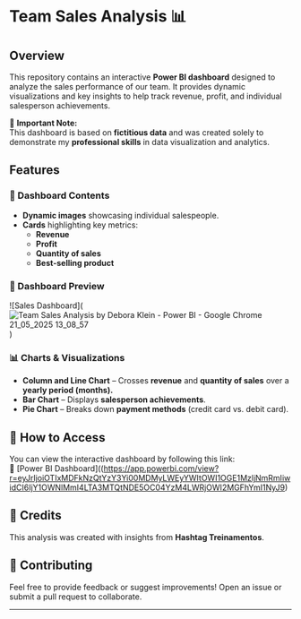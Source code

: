# Team Sales Analysis 📊

## Overview
This repository contains an interactive **Power BI dashboard** designed to analyze the sales performance of our team. It provides dynamic visualizations and key insights to help track revenue, profit, and individual salesperson achievements.

🚨 **Important Note:**  
This dashboard is based on **fictitious data** and was created solely to demonstrate my **professional skills** in data visualization and analytics.

## Features
### 🔹 Dashboard Contents
- **Dynamic images** showcasing individual salespeople.
- **Cards** highlighting key metrics:
  - **Revenue**
  - **Profit**
  - **Quantity of sales**
  - **Best-selling product**

### 📸 Dashboard Preview
![Sales Dashboard](![Team Sales Analysis by Debora Klein - Power BI - Google Chrome 21_05_2025 13_08_57](https://github.com/user-attachments/assets/72246302-5dc3-4c00-a145-ca68b0d80bbd)
)

### 📊 Charts & Visualizations
- **Column and Line Chart** – Crosses **revenue** and **quantity of sales** over a **yearly period (months).**
- **Bar Chart** – Displays **salesperson achievements**.
- **Pie Chart** – Breaks down **payment methods** (credit card vs. debit card).

## 📌 How to Access
You can view the interactive dashboard by following this link:  
🔗 [Power BI Dashboard]((https://app.powerbi.com/view?r=eyJrIjoiOTIxMDFkNzQtYzY3Yi00MDMyLWEyYWItOWI1OGE1MzljNmRmIiwidCI6IjY1OWNlMmI4LTA3MTQtNDE5OC04YzM4LWRjOWI2MGFhYmI1NyJ9)

## 📢 Credits
This analysis was created with insights from **Hashtag Treinamentos**.

## 🚀 Contributing
Feel free to provide feedback or suggest improvements! Open an issue or submit a pull request to collaborate.

---
